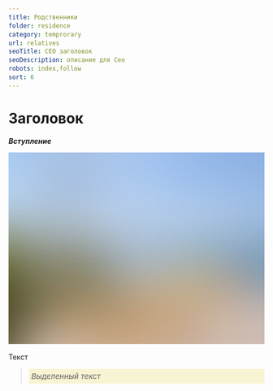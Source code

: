 ```yaml
---
title: Родственники
folder: residence
category: temprorary
url: relatives
seoTitle: СЕО заголовок
seoDescription: описание для Сео
robots: index,follow
sort: 6
---
```


# Заголовок

***Вступление***

![внж Мексики по браку](../../../images/pages/default.jpg)

Текст

> *<p style="font-size:15px; background-color:#f8f4d3; padding:5px; text-align: left">Выделенный текст</P>*
